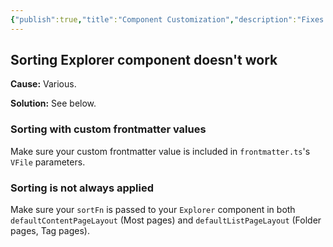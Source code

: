 ```yaml
---
{"publish":true,"title":"Component Customization","description":"Fixes for issues with passing parameters to components.","cssclasses":"mado-heading"}
---
```



## Sorting Explorer component doesn't work

**Cause:** Various.

**Solution:** See below.

### Sorting with custom frontmatter values

Make sure your custom frontmatter value is included in `frontmatter.ts`'s `VFile` parameters.

### Sorting is not always applied

Make sure your `sortFn` is passed to your `Explorer` component in both `defaultContentPageLayout` (Most pages) and `defaultListPageLayout` (Folder pages, Tag pages).
